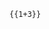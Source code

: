 <Tomato>
  <Box>

`{{1+3}}`

  </Box>
</Tomato>

<style>{`
  .body { margin: 0; }
  
  .tomato { color: tomato; }
`}</style>
